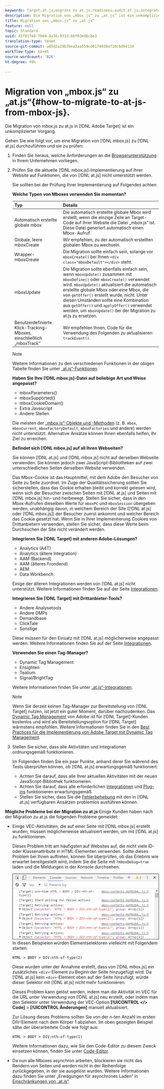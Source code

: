 ```yaml
---
keywords: Target;at.js;migrate to at.js;readiness;audit at.js;integrate at.js
description: Die Migration von „mbox.js“ zu „at.js“ ist ein unkomplizierter Vorgang.
title: Migration von „mbox.js“ zu „at.js“
feature: null
topic: Standard
uuid: 45f81fe8-7b04-4a36-931d-bbf03ed6cbb3
translation-type: tm+mt
source-git-commit: a05d2a28b7bea3aa559cd0174930af10c6d94134
workflow-type: tm+mt
source-wordcount: '826'
ht-degree: 99%

---
```



# Migration von „mbox.js“ zu „at.js“{#how-to-migrate-to-at-js-from-mbox-js}.

Die Migration von mbox.js zu at.js in [!DNL Adobe Target] ist ein unkomplizierter Vorgang.

Gehen Sie wie folgt vor, um eine Migration von [!DNL mbox.js] zu [!DNL at.js] durchzuführen und sie zu prüfen:

1. Finden Sie heraus, welche Anforderungen an die [Browserunterstützung](/help/c-implementing-target/c-considerations-before-you-implement-target/supported-browsers.md#reference_01B4BF99E7D545A7998773202A2F6100) in Ihrem Unternehmen vorliegen.
1. Prüfen Sie die aktuelle [!DNL mbox.js]-Implementierung auf Ihrer Website auf Funktionen, die von [!DNL at.js] nicht unterstützt werden.

   Sie sollten bei der Prüfung Ihrer Implementierung auf Folgendes achten:

   **Welche Typen von Mboxes verwenden Sie momentan?**

   | Typ | Details |
   |--- |--- |
   | Automatisch erstellte globale mbox | Die automatisch erstellte globale Mbox wird erstellt, wenn die einzige Zeile an Target-Code auf Ihrer Website die Datei „mbox.js“ ist. Diese Datei generiert automatisch einen Mbox-Aufruf. |
   | Globale, leere mboxCreate | Wir empfehlen, zu der automatisch erstellten globalen Mbox zu wechseln. |
   | Wrapper-mboxCreate | Die Migration sollte einfach sein, solange vor `mboxCreate()` bei Ihnen `<div class="mboxDefault"></div>` steht. |
   | mboxUpdate | Die Migration sollte ebenfalls einfach sein, wenn  `mboxUpdate()` zusammen mit `mboxDefine()` oder `mboxCreate()` verwendet wird. `mboxUpdate()` aktualisiert die automatisch erstellte globale Mbox oder eine Mbox, die von `getOffer()` erstellt wurde, nicht. Unter diesen Umständen sollte eine Kombination aus `getOffer()` und `applyOffer()` verwendet werden, um `mboxUpdate()` bei der Migration zu at.js zu ersetzen. |
   | Benutzerdefinierte Klick-Tracking-Mboxes, einschließlich „mboxTrack“ | Wir empfehlen Ihnen, Code für die Verwendung des Folgenden zu aktualisieren:  `trackEvent()`. |

   >[!NOTE]
   >
   >Weitere Informationen zu den verschiedenen Funktionen in der obigen Tabelle finden Sie unter [„at.js“-Funktionen](/help/c-implementing-target/c-implementing-target-for-client-side-web/cmp-atjs-functions.md).

   **Haben Sie Ihre [!DNL mbox.js]-Datei auf beliebige Art und Weise angepasst?**

   * mboxParameters()
   * mboxSupported()
   * mboxCookieDomain()
   * Extra Javascript
   * Andere Stellen

   Die meisten der [„mbox.js“-Objekte und -Methoden](/help/c-target/c-visitor-profile/variables-profiles-parameters-methods.md#section_8C78059D15D9452F95636A5640188537) (z. B. `mbox`, `mboxCurrent`, `mboxFactoryDefault`, `mboxFactories` und andere) werden nicht unterstützt. Alternative Ansätze können Ihnen ebenfalls helfen, Ihr Ziel zu erreichen.

   **Befindet sich [!DNL mbox.js] auf all Ihren Webseiten?**

   Sie können [!DNL at.js] und [!DNL mbox.js] nicht auf derselben Webseite verwenden. Sie können jedoch zwei JavaScript-Bibliotheken auf zwei unterschiedlichen Seiten derselben Website verwenden.

   Das Mbox-Cookie ist das Hauptmittel, mit dem Adobe den Besucher von Seite zu Seite zuordnet. Im Zuge der Qualitätssicherung sollten Sie sicherstellen, dass das Cookie erhalten bleibt und korrekt gelesen wird, wenn sich der Besucher zwischen Seiten mit [!DNL at.js] und Seiten mit [!DNL mbox.js] hin- und herbewegt. Stellen Sie sicher, dass in den Mbox-Aufrufen dieselben Werte für `mboxPC` und `mboxSession` übergeben werden, unabhängig davon, in welchem Bereich der Site ([!DNL at.js] oder [!DNL mbox.js]) der Besucher zuerst ankommt und welcher Bereich das Cookie gesetzt hat. Wenn Sie in Ihrer Implementierung Cookies von Drittanbietern verwenden, stellen Sie sicher, dass diese Werte beim Durchsuchen der Site nicht verändert werden.

   **Integrieren Sie [!DNL Target] mit anderen Adobe-Lösungen?**

   * Analytics (A4T)
   * Analytics (ältere Integration)
   * AAM (Backend)
   * AAM (älteres Frondend)
   * AEM
   * Data Workbench

   Einige der älteren Integrationen werden von [!DNL at.js] nicht unterstützt. Weitere Informationen finden Sie auf der Seite [Integrationen](/help/c-implementing-target/c-implementing-target-for-client-side-web/c-how-atjs-works/target-atjs-integrations.md#concept_C100BC4F073C4B57A608B309D0157B39).

   **Integrieren Sie [!DNL Target] mit Drittanbieter-Tools?**

   * Andere Analysetools
   * Andere DMPs
   * Demandbase
   * ClickTale
   * Sonstige

   Diese müssen für den Einsatz mit [!DNL at.js] möglicherweise angepasst werden. Weitere Informationen finden Sie auf der Seite [Integrationen](/help/c-implementing-target/c-implementing-target-for-client-side-web/c-how-atjs-works/target-atjs-integrations.md#concept_C100BC4F073C4B57A608B309D0157B39).

   **Verwenden Sie einen Tag-Manager?**

   * Dynamic Tag Management
   * Ensighten
   * Tealium
   * Signal/BrightTag

   Weitere Informationen finden Sie unter [„at.js“-Integrationen](/help/c-implementing-target/c-implementing-target-for-client-side-web/c-how-atjs-works/target-atjs-integrations.md#concept_C100BC4F073C4B57A608B309D0157B39).

   >[!NOTE]
   >
   >Wenn Sie derzeit keinen Tag-Manager zur Bereitstellung von [!DNL Target] nutzen, ist jetzt ein guter Moment, darüber nachzudenken. Das [Dynamic Tag Management](https://dtm.adobe.com) von Adobe ist für [!DNL Target]-Kunden kostenlos und wird als Bereitstellungsoption für [!DNL Target] wärmstens empfohlen. Weitere Informationen finden Sie in den [Best Practices für die Implementierung von Adobe Target mit Dynamic Tag Management](https://experienceleague.adobe.com/docs/dtm/implementing/overview.html).

1. Stellen Sie sicher, dass alle Aktivitäten und Integrationen ordnungsgemäß funktionieren.

   Im Folgenden finden Sie ein paar Punkte, anhand derer Sie während des Tests überprüfen können, ob [!DNL at.js] erwartungsgemäß funktioniert:

   * Achten Sie darauf, dass alle Ihrer aktuellen Aktivitäten mit der neuen JavaScript-Bibliothek funktionieren.
   * Achten Sie darauf, dass alle erforderlichen  [Integrationen](/help/c-implementing-target/c-implementing-target-for-client-side-web/c-how-atjs-works/target-atjs-integrations.md#concept_C100BC4F073C4B57A608B309D0157B39) und [Plug-ins](/help/c-implementing-target/c-implementing-target-for-client-side-web/t-mbox-download/c-target-atjs-implementation/target-atjs-plugins.md#concept_F5D4C0A4DACF41409CC42FDD93B13FAF) funktionieren erwartungsgemäß.
   * Stellen Sie sicher, dass Sie die [Fehlerbehebung](/help/c-implementing-target/c-implementing-target-for-client-side-web/c-target-debugging-atjs/target-debugging-atjs.md#concept_CAE591DA8C404C22917584ECD4F7494F) mit den in [!DNL at.js] verfügbaren Ansätzen problemlos ausführen können.

**Mögliche Probleme bei der Migration zu at.js** Einige Kunden haben nach der Migration zu at.js die folgenden Probleme gemeldet:

* Einige VEC-Aktivitäten, die auf einer Seite mit [!DNL mbox.js] erstellt wurden, müssen möglicherweise aktualisiert werden, um mit [!DNL at.js] zu funktionieren.

   Dieses Problem tritt am häufigsten auf Websites auf, die nicht viele ID- oder Klassenattribute in HTML-Elementen verwenden. Sollte dieses Problem bei Ihnen auftreten, können Sie überprüfen, ob das Erlebnis wie erwartet bereitgestellt wird, indem Sie die Seite mit `?mboxDebug=true` laden und die Meldungen in der Konsole durchsehen.

   ![](assets/mboxdebug.png)In diesen Beispielen würden Elementselektoren vielleicht mit Folgendem starten:

   ```
   HTML > BODY > DIV:nth-of-type(2)
   ```

   Diese wurden unter der Annahme erstellt, dass von [!DNL mbox.js] ein zusätzliches `<div>`-Element zu Beginn der Seite hinzugefügt wird. Da [!DNL at.js] kein `<div>`-Element oben auf der Seite hinzufügt, würde dieser Selektor mit [!DNL at.js] nicht mehr funktionieren.

   Dieses Problem kann gelöst werden, indem man die Aktivität im VEC für die URL unter Verwendung von [!DNL at.js] neu erstellt, oder indem man den Selektor unter Verwendung der VEC-Option **[!UICONTROL &lt;/> Code]** > **[!UICONTROL Änderungen]** manuell aktualisiert.

   Zur Lösung dieses Problems sollten Sie von der n-ten Anzahl im ersten DIV-Element nach dem Körper 1 abziehen. Im oben gezeigten Beispiel sähe der überarbeitete Code wie folgt aus:

   ```
   HTML > BODY > DIV:nth-of-type(1)
   ```

   Weitere Informationen dazu, wie Sie den Code-Editor zu diesem Zweck einsetzen können, finden Sie unter  [Code-Editor](/help/c-experiences/c-visual-experience-composer/c-vec-code-editor/vec-code-editor.md#concept_B3A6E9EE3A60406DB640E205EA1745B5).

* Da nun alle Mboxes asynchron arbeiten, blockieren sie nicht das Rendern von Seiten und werden nicht in der Reihenfolge zurückgegeben, in der sie ausgelöst wurden. Weitere Informationen dazu finden Sie unter „Erwägungen für asynchrones Laden“ in  [Einschränkungen von „at.js“](/help/c-implementing-target/c-implementing-target-for-client-side-web/t-mbox-download/c-target-atjs-implementation/target-atjs-limitations.md#concept_FA99E4D6EC274552BF45E01AFB76CCAE).

